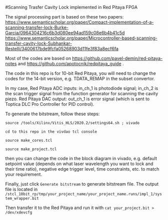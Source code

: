 
#Scanning Trasfer Cavity Lock implemented in Red Pitaya FPGA 

The signal processing part is based on these two papers:
https://www.semanticscholar.org/paper/Compact-implementation-of-a-scanning-transfer-lock-Burke-Garcia/0964304216c6b3d080ee94ad159c08e6b4b41c5d
https://www.semanticscholar.org/paper/Microcontroller-based-scanning-transfer-cavity-lock-Subhankar-Restelli/3400617bde9fcfa05268903d11fe3f83a8ecf6fa

Most of the codes are based on https://github.com/pavel-demin/red-pitaya-notes and https://github.com/apotocnik/redpitaya_guide .

The code in this repo is for 10-bit Red Pitaya, you will need to change the codes for the 14-bit version, e.g. TDATA_REMAP in the subset convertor. 

In my case, 
Red Pitaya ADC inputs: in_ch_1 is photodiode signal; in_ch_2 is the scan trigger signal from the function generator for scanning the cavity piezo. 
Red Pitaya DAC output: out_ch_1 is error signal (which is sent to Toptica DLC Pro Controller for PID control).


To generate the bitstream, follow these steps:

`source /tools/Xilinx/Vitis_HLS/2020.2/settings64.sh ; vivado`

`cd to this repo in the vivdao tcl console`

`source make_cores.tcl`

`source make_project.tcl`

then you can change the code in the block diagram in vivado, e.g. default setpoint value (depends on what laser wavelength you want to lock and their time ratio), negative edge trigger level, time constraints, etc. to match your requirement.

Finally, just click `Generate bitstream` to generate bitstream file. The output file is located in `/stcl_10bit_rp/tmp/your_project_name/your_project_name.runs/impl_1/system_wrapper.bit` 

Then transfer it to the Red Pitaya and run it with `cat your_project.bit > /dev/xdevcfg`

